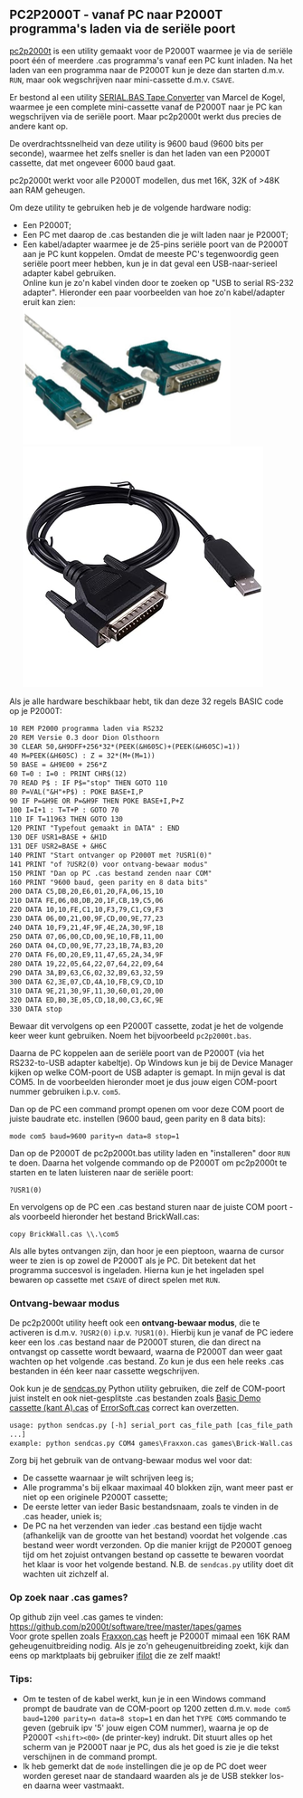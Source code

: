 ## PC2P2000T - vanaf PC naar P2000T programma's laden via de seriële poort

[pc2p2000t](pc2p2000t.bas) is een utility gemaakt voor de P2000T waarmee je via de seriële poort één of meerdere .cas programma's vanaf een PC kunt inladen. Na het laden van een programma naar de P2000T kun je deze dan starten d.m.v. `RUN`, maar ook wegschrijven naar mini-cassette d.m.v. `CSAVE`.

Er bestond al een utility [SERIAL.BAS Tape Converter](../tapeconv) van Marcel de Kogel, waarmee je een complete mini-cassette vanaf de P2000T naar je PC kan wegschrijven via de seriële poort. Maar pc2p2000t werkt dus precies de andere kant op.

De overdrachtssnelheid van deze utility is 9600 baud (9600 bits per seconde), waarmee het zelfs sneller is dan het laden van een P2000T cassette, dat met ongeveer 6000 baud gaat.

pc2p2000t werkt voor alle P2000T modellen, dus met 16K, 32K of >48K aan RAM geheugen.

Om deze utility te gebruiken heb je de volgende hardware nodig:
* Een P2000T;
* Een PC met daarop de .cas bestanden die je wilt laden naar je P2000T;
* Een kabel/adapter waarmee je de 25-pins seriële poort van de P2000T aan je PC kunt koppelen. Omdat de meeste PC's tegenwoordig geen seriële poort meer hebben, kun je in dat geval een USB-naar-serieel adapter kabel gebruiken.  \
  Online kun je zo'n kabel vinden door te zoeken op "USB to serial RS-232 adapter". Hieronder een paar voorbeelden van hoe zo'n kabel/adapter eruit kan zien:\
  ![RS-232 USB to DB9 adapter](/utilities/pc2p2000t/USB2DB9.png) ![RS-232 USB to DB25 adapter](/utilities/pc2p2000t/USB2DB25.jpg)

Als je alle hardware beschikbaar hebt, tik dan deze 32 regels BASIC code op je P2000T:
```
10 REM P2000 programma laden via RS232
20 REM Versie 0.3 door Dion Olsthoorn
30 CLEAR 50,&H9DFF+256*32*(PEEK(&H605C)+(PEEK(&H605C)=1))
40 M=PEEK(&H605C) : Z = 32*(M+(M=1))
50 BASE = &H9E00 + 256*Z
60 T=0 : I=0 : PRINT CHR$(12)
70 READ P$ : IF P$="stop" THEN GOTO 110
80 P=VAL("&H"+P$) : POKE BASE+I,P
90 IF P=&H9E OR P=&H9F THEN POKE BASE+I,P+Z
100 I=I+1 : T=T+P : GOTO 70
110 IF T=11963 THEN GOTO 130
120 PRINT "Typefout gemaakt in DATA" : END
130 DEF USR1=BASE + &H1D
131 DEF USR2=BASE + &H6C
140 PRINT "Start ontvanger op P2000T met ?USR1(0)"
141 PRINT "of ?USR2(0) voor ontvang-bewaar modus"
150 PRINT "Dan op PC .cas bestand zenden naar COM"
160 PRINT "9600 baud, geen parity en 8 data bits"
200 DATA C5,DB,20,E6,01,20,FA,06,15,10
210 DATA FE,06,08,DB,20,1F,CB,19,C5,06
220 DATA 10,10,FE,C1,10,F3,79,C1,C9,F3
230 DATA 06,00,21,00,9F,CD,00,9E,77,23
240 DATA 10,F9,21,4F,9F,4E,2A,30,9F,18
250 DATA 07,06,00,CD,00,9E,10,FB,11,00
260 DATA 04,CD,00,9E,77,23,1B,7A,B3,20
270 DATA F6,0D,20,E9,11,47,65,2A,34,9F
280 DATA 19,22,05,64,22,07,64,22,09,64
290 DATA 3A,B9,63,C6,02,32,B9,63,32,59
300 DATA 62,3E,07,CD,4A,10,FB,C9,CD,1D
310 DATA 9E,21,30,9F,11,30,60,01,20,00
320 DATA ED,B0,3E,05,CD,18,00,C3,6C,9E
330 DATA stop
```
Bewaar dit vervolgens op een P2000T cassette, zodat je het de volgende keer weer kunt gebruiken. Noem het bijvoorbeeld `pc2p2000t.bas`.

Daarna de PC koppelen aan de seriële poort van de P2000T (via het RS232-to-USB adapter kabeltje).
Op Windows kun je bij de Device Manager kijken op welke COM-poort de USB adapter is gemapt. In mijn geval is dat COM5. In de voorbeelden hieronder moet je dus jouw eigen COM-poort nummer gebruiken i.p.v. `com5`.

Dan op de PC een command prompt openen om voor deze COM poort de juiste baudrate etc. instellen (9600 baud, geen parity en 8 data bits):
```
mode com5 baud=9600 parity=n data=8 stop=1
```
Dan op de P2000T de pc2p2000t.bas utility laden en "installeren" door `RUN` te doen. Daarna het volgende commando op de P2000T om pc2p2000t te starten en te laten luisteren naar de seriële poort:
```
?USR1(0)
```
En vervolgens op de PC een .cas bestand sturen naar de juiste COM poort - als voorbeeld hieronder het bestand BrickWall.cas:
```
copy BrickWall.cas \\.\com5
```
Als alle bytes ontvangen zijn, dan hoor je een pieptoon, waarna de cursor weer te zien is op zowel de P2000T als je PC. Dit betekent dat het programma succesvol is ingeladen.
Hierna kun je het ingeladen spel bewaren op cassette met `CSAVE` of direct spelen met `RUN`.

### Ontvang-bewaar modus

De pc2p2000t utility heeft ook een **ontvang-bewaar modus**, die te activeren is d.m.v. `?USR2(0)` i.p.v. `?USR1(0)`. Hierbij kun je vanaf de PC iedere keer een los .cas bestand naar de P2000T sturen, die dan direct na ontvangst op cassette wordt bewaard, waarna de P2000T dan weer gaat wachten op het volgende .cas bestand. Zo kun je dus een hele reeks .cas bestanden in één keer naar cassette wegschrijven.

Ook kun je de [sendcas.py](sendcas.py) Python utility gebruiken, die zelf de COM-poort juist instelt en ook niet-gesplitste .cas bestanden zoals [Basic Demo cassette (kant A).cas](<../../cassettes/demos/Basic Demo cassette (kant A).cas>) of [ErrorSoft.cas](../../cassettes/games/ErrorSoft.cas) correct kan overzetten.
```
usage: python sendcas.py [-h] serial_port cas_file_path [cas_file_path ...]
example: python sendcas.py COM4 games\Fraxxon.cas games\Brick-Wall.cas
```

Zorg bij het gebruik van de ontvang-bewaar modus wel voor dat:
* De cassette waarnaar je wilt schrijven leeg is;
* Alle programma's bij elkaar maximaal 40 blokken zijn, want meer past er niet op een originele P2000T cassette;
* De eerste letter van ieder Basic bestandsnaam, zoals te vinden in de .cas header, uniek is;
* De PC na het verzenden van ieder .cas bestand een tijdje wacht (afhankelijk van de grootte van het bestand) voordat het volgende .cas bestand weer wordt verzonden. Op die manier krijgt de P2000T genoeg tijd om het zojuist ontvangen bestand op cassette te bewaren voordat het klaar is voor het volgende bestand. N.B. de `sendcas.py` utility doet dit wachten uit zichzelf al.

### Op zoek naar .cas games?

Op github zijn veel .cas games te vinden: https://github.com/p2000t/software/tree/master/tapes/games \
Voor grote spellen zoals [Fraxxon.cas](../../cassettes/games/Fraxxon.cas) heeft je P2000T mimaal een 16K RAM geheugenuitbreiding nodig. Als je zo'n geheugenuitbreiding zoekt, kijk dan eens op marktplaats bij gebruiker [ifilot](https://www.marktplaats.nl/u/ifilot/15277239/) die ze zelf maakt!

### Tips:
* Om te testen of de kabel werkt, kun je in een Windows command prompt de baudrate van de COM-poort op 1200 zetten d.m.v. `mode com5 baud=1200 parity=n data=8 stop=1` en dan het `TYPE COM5` commando te geven (gebruik ipv '5' jouw eigen COM nummer), waarna je op de P2000T `<shift><00>` (de printer-key) indrukt. Dit stuurt alles op het scherm van je P2000T naar je PC, dus als het goed is zie je die tekst verschijnen in de command prompt.
* Ik heb gemerkt dat de `mode` instellingen die je op de PC doet weer worden gereset naar de standaard waarden als je de USB stekker los- en daarna weer vastmaakt.
